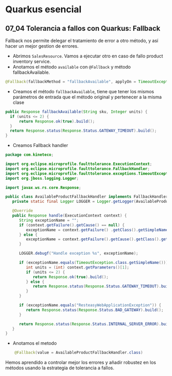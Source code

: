 # Quarkus esencial
## 07_04 Tolerancia a fallos con Quarkus: Fallback

Fallback nos permite delegar el tratamiento de error a otro método, y así hacer un mejor gestion de errores.


* Abrimos `SalesResource`. Vamos a ejecutar otro en caso de fallo product inventory service.
* Anotamos el método `available` con `@Fallback` y método fallbackAvailable.
  
```java
@Fallback(fallbackMethod = "fallbackAvailable", applyOn = TimeoutException.class)
```
* Creamos el método `fallbackAvailable`, tiene que tener los mismos parámetros de entrada que el método original y pertenecer a
  la misma clase
```java
public Response fallbackAvailable(String sku, Integer units) {
  if (units <= 2) {
      return Response.ok(true).build();
  }
  return Response.status(Response.Status.GATEWAY_TIMEOUT).build();
}
```  

* Creamos Fallback handler

```java
package com.kineteco;

import org.eclipse.microprofile.faulttolerance.ExecutionContext;
import org.eclipse.microprofile.faulttolerance.FallbackHandler;
import org.eclipse.microprofile.faulttolerance.exceptions.TimeoutException;
import org.jboss.logging.Logger;

import javax.ws.rs.core.Response;

public class AvailableProductFallbackHandler implements FallbackHandler<Response> {
   private static final Logger LOGGER = Logger.getLogger(AvailableProductFallbackHandler.class);

   @Override
   public Response handle(ExecutionContext context) {
      String exceptionName = "";
      if (context.getFailure().getCause() == null) {                  
         exceptionName = context.getFailure() .getClass().getSimpleName();
      } else {
         exceptionName = context.getFailure().getCause().getClass().getSimpleName();
      }

      LOGGER.debugf("Handle exception %s", exceptionName);

      if (exceptionName.equals(TimeoutException.class.getSimpleName())) {
         int units = (int) context.getParameters()[1];
         if (units <= 2) {
            return Response.ok(true).build();
         } else {
            return Response.status(Response.Status.GATEWAY_TIMEOUT).build();
         }
      }

      if (exceptionName.equals("ResteasyWebApplicationException")) {
         return Response.status(Response.Status.BAD_GATEWAY).build();
      }

      return Response.status(Response.Status.INTERNAL_SERVER_ERROR).build();
   }
}

```

* Anotamos el metodo
```java
    @Fallback(value = AvailableProductFallbackHandler.class)
```
Hemos aprendido a controlar mejor los errores y añadir robustez en los métodos usando la estrategia de tolerancia a fallos.


